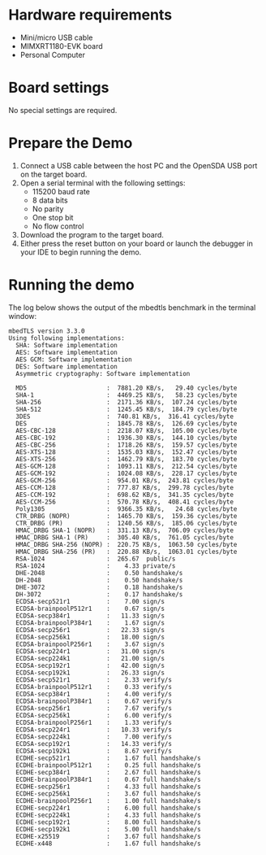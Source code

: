 Hardware requirements
=====================
- Mini/micro USB cable
- MIMXRT1180-EVK board
- Personal Computer

Board settings
============
No special settings are required.

Prepare the Demo
===============
1.  Connect a USB cable between the host PC and the OpenSDA USB port on the target board. 
2.  Open a serial terminal with the following settings:
    - 115200 baud rate
    - 8 data bits
    - No parity
    - One stop bit
    - No flow control
3.  Download the program to the target board.
4.  Either press the reset button on your board or launch the debugger in your IDE to begin running the demo.

Running the demo
================   
The log below shows the output of the mbedtls benchmark in the terminal window:
~~~~~~~~~~~~~~~~~~~~~~~~~~~~~~~~~~~
mbedTLS version 3.3.0
Using following implementations:
  SHA: Software implementation
  AES: Software implementation
  AES GCM: Software implementation
  DES: Software implementation
  Asymmetric cryptography: Software implementation

  MD5                      :  7881.20 KB/s,   29.40 cycles/byte
  SHA-1                    :  4469.25 KB/s,   58.23 cycles/byte
  SHA-256                  :  2171.36 KB/s,  107.24 cycles/byte
  SHA-512                  :  1245.45 KB/s,  184.79 cycles/byte
  3DES                     :  740.81 KB/s,  316.41 cycles/byte
  DES                      :  1845.78 KB/s,  126.69 cycles/byte
  AES-CBC-128              :  2218.07 KB/s,  105.00 cycles/byte
  AES-CBC-192              :  1936.30 KB/s,  144.10 cycles/byte
  AES-CBC-256              :  1718.26 KB/s,  159.57 cycles/byte
  AES-XTS-128              :  1535.03 KB/s,  152.47 cycles/byte
  AES-XTS-256              :  1462.79 KB/s,  183.70 cycles/byte
  AES-GCM-128              :  1093.11 KB/s,  212.54 cycles/byte
  AES-GCM-192              :  1024.08 KB/s,  228.17 cycles/byte
  AES-GCM-256              :  954.01 KB/s,  243.81 cycles/byte
  AES-CCM-128              :  777.87 KB/s,  299.78 cycles/byte
  AES-CCM-192              :  698.62 KB/s,  341.35 cycles/byte
  AES-CCM-256              :  570.78 KB/s,  408.41 cycles/byte
  Poly1305                 :  9366.35 KB/s,   24.68 cycles/byte
  CTR_DRBG (NOPR)          :  1465.70 KB/s,  159.36 cycles/byte
  CTR_DRBG (PR)            :  1240.56 KB/s,  185.06 cycles/byte
  HMAC_DRBG SHA-1 (NOPR)   :  331.13 KB/s,  706.09 cycles/byte
  HMAC_DRBG SHA-1 (PR)     :  305.40 KB/s,  761.05 cycles/byte
  HMAC_DRBG SHA-256 (NOPR) :  220.75 KB/s,  1063.50 cycles/byte
  HMAC_DRBG SHA-256 (PR)   :  220.88 KB/s,  1063.01 cycles/byte
  RSA-1024                 :  265.67  public/s
  RSA-1024                 :    4.33 private/s
  DHE-2048                 :    0.50 handshake/s
  DH-2048                  :    0.50 handshake/s
  DHE-3072                 :    0.18 handshake/s
  DH-3072                  :    0.17 handshake/s
  ECDSA-secp521r1          :    7.00 sign/s
  ECDSA-brainpoolP512r1    :    0.67 sign/s
  ECDSA-secp384r1          :   11.33 sign/s
  ECDSA-brainpoolP384r1    :    1.67 sign/s
  ECDSA-secp256r1          :   22.33 sign/s
  ECDSA-secp256k1          :   18.00 sign/s
  ECDSA-brainpoolP256r1    :    3.67 sign/s
  ECDSA-secp224r1          :   31.00 sign/s
  ECDSA-secp224k1          :   21.00 sign/s
  ECDSA-secp192r1          :   42.00 sign/s
  ECDSA-secp192k1          :   26.33 sign/s
  ECDSA-secp521r1          :    2.33 verify/s
  ECDSA-brainpoolP512r1    :    0.33 verify/s
  ECDSA-secp384r1          :    4.00 verify/s
  ECDSA-brainpoolP384r1    :    0.67 verify/s
  ECDSA-secp256r1          :    7.67 verify/s
  ECDSA-secp256k1          :    6.00 verify/s
  ECDSA-brainpoolP256r1    :    1.33 verify/s
  ECDSA-secp224r1          :   10.33 verify/s
  ECDSA-secp224k1          :    7.00 verify/s
  ECDSA-secp192r1          :   14.33 verify/s
  ECDSA-secp192k1          :    8.67 verify/s
  ECDHE-secp521r1          :    1.67 full handshake/s
  ECDHE-brainpoolP512r1    :    0.25 full handshake/s
  ECDHE-secp384r1          :    2.67 full handshake/s
  ECDHE-brainpoolP384r1    :    0.67 full handshake/s
  ECDHE-secp256r1          :    4.33 full handshake/s
  ECDHE-secp256k1          :    3.67 full handshake/s
  ECDHE-brainpoolP256r1    :    1.00 full handshake/s
  ECDHE-secp224r1          :    6.00 full handshake/s
  ECDHE-secp224k1          :    4.33 full handshake/s
  ECDHE-secp192r1          :    8.00 full handshake/s
  ECDHE-secp192k1          :    5.00 full handshake/s
  ECDHE-x25519             :    3.67 full handshake/s
  ECDHE-x448               :    1.67 full handshake/s

